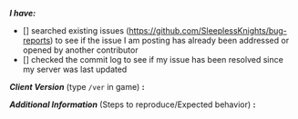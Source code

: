 <!-- place 'x' mark between square [] brackets to checkmark box -->

**_I have:_**

- [] searched existing issues (https://github.com/SleeplessKnights/bug-reports) to see if the issue I am posting has already been addressed or opened by another contributor
- [] checked the commit log to see if my issue has been resolved since my server was last updated


<!-- Issues will be closed without being looked into if the following information is missing (unless its not applicable). -->

**_Client Version_** (type `/ver` in game) **:** 


<!-- If there is a server you know we can reproduce this on right now, please mention it here. -->
**_Additional Information_** (Steps to reproduce/Expected behavior) **:** 


